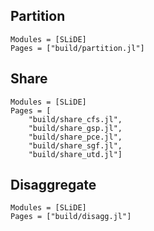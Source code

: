 ## Partition
```@autodocs
Modules = [SLiDE]
Pages = ["build/partition.jl"]
```

## Share
```@autodocs
Modules = [SLiDE]
Pages = [
    "build/share_cfs.jl",
    "build/share_gsp.jl",
    "build/share_pce.jl",
    "build/share_sgf.jl",
    "build/share_utd.jl"]
```

## Disaggregate
```@autodocs
Modules = [SLiDE]
Pages = ["build/disagg.jl"]
```